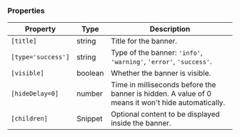 ### Properties

| Property           | Type    | Description                                                                                       |
| ------------------ | ------- | ------------------------------------------------------------------------------------------------- |
| `[title]`          | string  | Title for the banner.                                                                             |
| `[type='success']` | string  | Type of the banner: `'info'`, `'warning'`, `'error'`, `'success'`.                                |
| `[visible]`        | boolean | Whether the banner is visible.                                                                    |
| `[hideDelay=0]`    | number  | Time in milliseconds before the banner is hidden. A value of 0 means it won't hide automatically. |
| `[children]`       | Snippet | Optional content to be displayed inside the banner.                                               |
